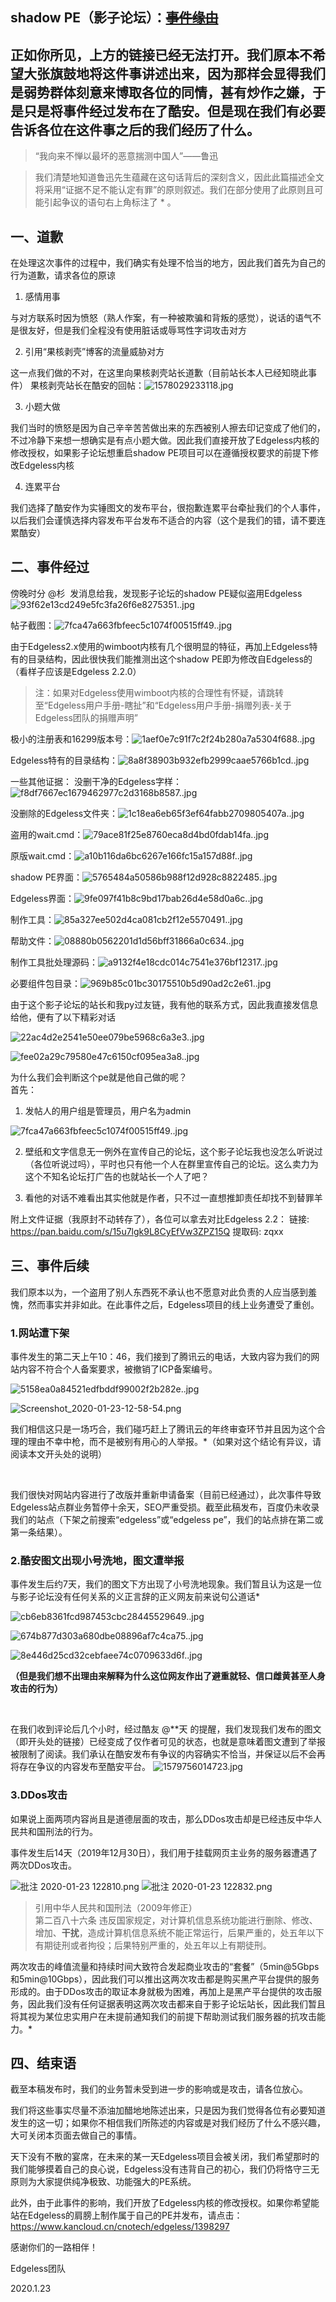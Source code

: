 ## **shadow PE（影子论坛）**：~~[事件缘由](https://www.coolapk.com/feed/15407726?shareKey=YzFlMGRhYmZlZTU0NWRmNzZlODY~&shareUid=1077555&shareFrom=com.coolapk.market\_9.6.3)~~
## 正如你所见，上方的链接已经无法打开。我们原本不希望大张旗鼓地将这件事讲述出来，因为那样会显得我们是弱势群体刻意来博取各位的同情，甚有炒作之嫌，于是只是将事件经过发布在了酷安。**但是现在我们有必要告诉各位在这件事之后的我们经历了什么。**
> “我向来不惮以最坏的恶意揣测中国人”——鲁迅

> 我们清楚地知道鲁迅先生蕴藏在这句话背后的深刻含义，因此此篇描述全文将采用“证据不足不能认定有罪”的原则叙述。我们在部分使用了此原则且可能引起争议的语句右上角标注了 * 。

## **一、道歉**
在处理这次事件的过程中，我们确实有处理不恰当的地方，因此我们首先为自己的行为道歉，请求各位的原谅

1. 感情用事

与对方联系时因为愤怒（熟人作案，有一种被欺骗和背叛的感觉），说话的语气不是很友好，但是我们全程没有使用脏话或辱骂性字词攻击对方

2. 引用“果核剥壳”博客的流量威胁对方

这一点我们做的不对，在这里向果核剥壳站长道歉（目前站长本人已经知晓此事件）
果核剥壳站长在酷安的回帖：![1578029233118.jpg](https://i.loli.net/2020/01/03/jaGpeIDKfCyqBYv.jpg)

3. 小题大做

我们当时的愤怒是因为自己辛辛苦苦做出来的东西被别人擦去印记变成了他们的，不过冷静下来想一想确实是有点小题大做。因此我们直接开放了Edgeless内核的修改授权，如果影子论坛想重启shadow PE项目可以在遵循授权要求的前提下修改Edgeless内核

4. 连累平台

我们选择了酷安作为实锤图文的发布平台，很抱歉连累平台牵扯我们的个人事件，以后我们会谨慎选择内容发布平台发布不适合的内容（这个是我们的错，请不要连累酷安）

## **二、事件经过**
傍晚时分 @杉  发消息给我，发现影子论坛的shadow PE疑似盗用Edgeless
![93f62e13cd249e5fc3fa26f6e8275351..jpg](https://i.loli.net/2020/01/03/trf2C9hwaXQGD7L.jpg)

帖子截图：![7fca47a663fbfeec5c1074f00515ff49..jpg](https://i.loli.net/2020/01/03/AFxT1OCUtM9hPvl.png)

由于Edgeless2.x使用的wimboot内核有几个很明显的特征，再加上Edgeless特有的目录结构，因此很快我们能推测出这个shadow PE即为修改自Edgeless的（看样子应该是Edgeless 2.2.0）

> 注：如果对Edgeless使用wimboot内核的合理性有怀疑，请跳转至“Edgeless用户手册-瞎扯”和“Edgeless用户手册-捐赠列表-关于Edgeless团队的捐赠声明”


极小的注册表和16299版本号：![1aef0e7c91f7c2f24b280a7a5304f688..jpg](https://i.loli.net/2020/01/03/TegBWI8rDQA65zx.jpg)

Edgeless特有的目录结构：![8a8f38903b932efb2999caae5766b1cd..jpg](https://i.loli.net/2020/01/03/Hij8QlRw6PgkWB5.jpg)

一些其他证据：
没删干净的Edgeless字样：![f8df7667ec1679462977c2d3168b8587..jpg](https://i.loli.net/2020/01/03/BsmyJOLMwA5fk26.jpg)

没删除的Edgeless文件夹：![1c18ea6eb65f3ef64fabb2709805407a..jpg](https://i.loli.net/2020/01/03/KdIsnZmOxVc8UQr.jpg)

盗用的wait.cmd：![79ace81f25e8760eca8d4bd0fdab14fa..jpg](https://i.loli.net/2020/01/03/i7lnwqVUI8T6kuJ.jpg)

原版wait.cmd：![a10b116da6bc6267e166fc15a157d88f..jpg](https://i.loli.net/2020/01/03/Uq7ZaAr31OQ4tNs.jpg)

shadow PE界面：![5765484a50586b988f12d928c8822485..jpg](https://i.loli.net/2020/01/03/4582uLHzPvFCoxs.jpg)

Edgeless界面：![9fe097f41b8c9bd17bab26d4e58d0a6c..jpg](https://i.loli.net/2020/01/03/yU9S8BPlQz7dsRf.jpg)

制作工具：![85a327ee502d4ca081cb2f12e5570491..jpg](https://i.loli.net/2020/01/03/KGeFvUOk2syEHVx.jpg)

帮助文件：![08880b0562201d1d56bff31866a0c634..jpg](https://i.loli.net/2020/01/03/JFfZ6gNX2eKswHu.jpg)

制作工具批处理源码：![a9132f4e18cdc014c7541e376bf12317..jpg](https://i.loli.net/2020/01/03/CBUWbTl2oVmOcIS.jpg)

必要组件包目录：![969b85c01bc30175510b5d90ad2c2e61..jpg](https://i.loli.net/2020/01/03/RSbQ3GYnH5w8UM6.jpg)

由于这个影子论坛的站长和我py过友链，我有他的联系方式，因此我直接发信息给他，便有了以下精彩对话

![22ac4d2e2541e50ee079be5968c6a3e3..jpg](https://i.loli.net/2020/01/03/PGTKq8roniXck7h.jpg)

![fee02a29c79580e47c6150cf095ea3a8..jpg](https://i.loli.net/2020/01/03/OQidkuezplVwCnv.jpg)

为什么我们会判断这个pe就是他自己做的呢？  
首先：  
1. 发帖人的用户组是管理员，用户名为admin

![7fca47a663fbfeec5c1074f00515ff49..jpg](https://i.loli.net/2020/01/03/AFxT1OCUtM9hPvl.png)

2. 壁纸和文字信息无一例外在宣传自己的论坛，这个影子论坛我也没怎么听说过（各位听说过吗），平时也只有他一个人在群里宣传自己的论坛。这么卖力为这个不知名论坛打广告的也就站长一个人了吧？  
  
3. 看他的对话不难看出其实他就是作者，只不过一直想推卸责任却找不到替罪羊  
  
附上文件证据（我原封不动转存了），各位可以拿去对比Edgeless 2.2：  链接: https://pan.baidu.com/s/15u7lgk9L8CyEfVw3ZPZ15Q 提取码: zqxx

## **三、事件后续**
我们原本以为，一个盗用了别人东西死不承认也不愿意对此负责的人应当感到羞愧，然而事实并非如此。在此事件之后，Edgeless项目的线上业务遭受了重创。
<br>
### 1.网站遭下架
事件发生的第二天上午10：46，我们接到了腾讯云的电话，大致内容为我们的网站内容不符合个人备案要求，被撤销了ICP备案编号。

![5158ea0a84521edfbddf99002f2b282e..jpg](https://i.loli.net/2020/01/23/KI8rQh2SUOgR4AP.jpg)
<br>

![Screenshot_2020-01-23-12-58-54.png](https://i.loli.net/2020/01/23/j5lEhyLaVcuzRNJ.png)
<br>

我们相信这只是一场巧合，我们碰巧赶上了腾讯云的年终审查环节并且因为这个合理的理由不幸中枪，而不是被别有用心的人举报。*（如果对这个结论有异议，请阅读本文开头处的说明）

<br>

我们很快对网站内容进行了改版并重新申请备案（目前已经通过），此次事件导致Edgeless站点群业务暂停十余天，SEO严重受损。截至此稿发布，百度仍未收录我们的站点（下架之前搜索“edgeless”或“edgeless pe”，我们的站点排在第二或第一条结果）。
### 2.酷安图文出现小号洗地，图文遭举报
事件发生后约7天，我们的图文下方出现了小号洗地现象。我们暂且认为这是一位与影子论坛没有任何关系的义正言辞的正义网友前来说句公道话*

![cb6eb8361fcd987453cbc28445529649..jpg](https://i.loli.net/2020/01/23/RKWM7fAoBraHJys.jpg)

![674b877d303a680dbe08896af7c4ca75..jpg](https://i.loli.net/2020/01/23/Av5tCx9ZecH7E8f.jpg)

![8e446d25cd32cebfaee74c0709633d6f..jpg](https://i.loli.net/2020/01/23/1Z3Ws2uPEnefvAx.jpg)
<br>

**（但是我们想不出理由来解释为什么这位网友作出了避重就轻、信口雌黄甚至人身攻击的行为）**

<br>

在我们收到评论后几个小时，经过酷友 @**天 的提醒，我们发现我们发布的图文（即开头处的链接）已经变成了仅作者可见的状态，也就是意味着图文遭到了举报被限制了阅读。我们承认在酷安发布有争议的内容确实不恰当，并保证以后不会再将存在争议的内容发布至酷安平台。
![1579756014723.jpg](https://i.loli.net/2020/01/23/X65Vr4MDWHOT2oa.jpg)

### 3.DDos攻击
如果说上面两项内容尚且是道德层面的攻击，那么DDos攻击却是已经违反中华人民共和国刑法的行为。

事件发生后14天（2019年12月30日），我们用于挂载网页主业务的服务器遭遇了两次DDos攻击。

![批注 2020-01-23 122810.png](https://i.loli.net/2020/01/23/FfWYApVxJtsZkSn.png)
![批注 2020-01-23 122832.png](https://i.loli.net/2020/01/23/Kh1U2LYaC7AMEX9.png)

>引用中华人民共和国刑法（2009年修正）
><br/>
>第二百八十六条 违反国家规定，对计算机信息系统功能进行删除、修改、增加、**干扰**，造成计算机信息系统不能正常运行，后果严重的，处五年以下有期徒刑或者拘役；后果特别严重的，处五年以上有期徒刑。

两次攻击的峰值流量和持续时间大致符合发起商业攻击的“套餐”（5min@5Gbps和5min@10Gbps），因此我们可以推出这两次攻击都是购买黑产平台提供的服务形成的。由于DDos攻击的取证本身就极为困难，再加上是黑产平台提供的攻击服务，因此我们没有任何证据表明这两次攻击都来自于影子论坛站长，因此我们暂且将其视为某位忠实用户在未提前通知我们的前提下帮助测试我们服务器的抗攻击能力。*

## **四、结束语**
截至本稿发布时，我们的业务暂未受到进一步的影响或是攻击，请各位放心。

我们将这些事实尽量不添油加醋地地陈述出来，只是因为我们觉得各位有必要知道发生的这一切；如果你不相信我们所陈述的内容或是对我们经历了什么不感兴趣，大可关闭本页面去做自己的事情。

天下没有不散的宴席，在未来的某一天Edgeless项目会被关闭，我们希望那时的我们能够摸着自己的良心说，Edgeless没有违背自己的初心，我们仍将恪守三无原则为大家提供纯净极致、功能强大的PE系统。

此外，由于此事件的影响，我们开放了Edgeless内核的修改授权。如果你希望能站在Edgeless的肩膀上制作属于自己的PE并发布，请点击：https://www.kancloud.cn/cnotech/edgeless/1398297 

感谢你们的一路相伴！

Edgeless团队

2020.1.23
